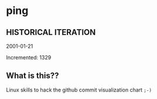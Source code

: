 # ping

## HISTORICAL ITERATION
2001-01-21

Incremented: 1329

## What is this?? 
Linux skills to hack the github commit visualization chart `;-)`
